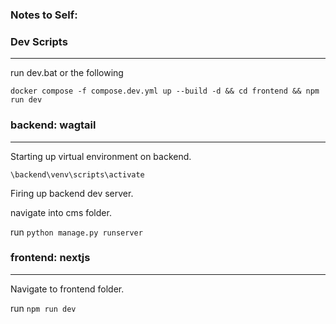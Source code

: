 ### Notes to Self:

### Dev Scripts
___

run dev.bat or the following 

`docker compose -f compose.dev.yml up --build -d && cd frontend && npm run dev`

### backend: wagtail
___
Starting up virtual environment on backend.

`\backend\venv\scripts\activate`

Firing up backend dev server.

navigate into cms folder.

run `python manage.py runserver`

### frontend: nextjs
___

Navigate to frontend folder.

run `npm run dev`